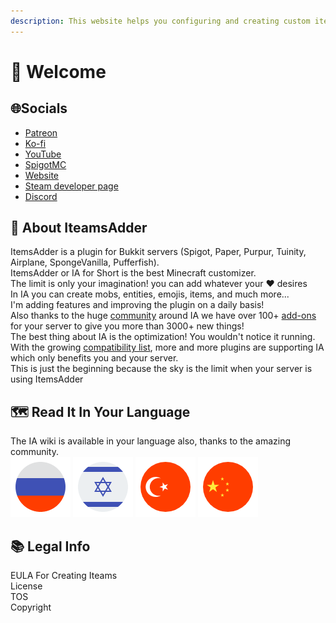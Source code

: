 ```yaml
---
description: This website helps you configuring and creating custom items for my plugin
---
```


# 👋 Welcome

## 🌐Socials

* [Patreon](http://patreon.com/lonedev)
* [Ko-fi](http://a.devs.beer/kofi)
* [YouTube](http://youtube.com/lonedev)
* [SpigotMC](https://www.spigotmc.org/members/lonedev.88296/#resources)
* [Website](https://www.matteodev.it/)
* [Steam developer page](https://store.steampowered.com/developer/LoneDev/)
* [Discord](https://discord.gg/4dfnpUK)

## 📖 About IteamsAdder

ItemsAdder is a plugin for Bukkit servers (Spigot, Paper, Purpur, Tuinity, Airplane, SpongeVanilla, Pufferfish).\
ItemsAdder or IA for Short is the best Minecraft customizer.\
The limit is only your imagination! you can add whatever your ❤️ desires\
In IA you can create mobs, entities, emojis, items, and much more...\
I'm adding features and improving the plugin on a daily basis!\
Also thanks to the huge [community](https://discord.gg/4dfnpUK) around IA we have over 100+ [add-ons](https://addons.devs.beer/itemsadder/) for your server to give you more than 3000+ new things!\
The best thing about IA is the optimization! You wouldn't notice it running.\
With the growing [compatibility list](https://itemsadder.devs.beer/compatibility-with-other-plugins/compatible), more and more plugins are supporting IA which only benefits you and your server.\
This is just the beginning because the sky is the limit when your server is using ItemsAdder

## 🗺️ Read It In Your Language&#x20;

The IA wiki is available in your language also, thanks to the amazing community.\
[![](.gitbook/assets/Russian.png)](https://itemsadder.devs.beer/v/russian/) [![](.gitbook/assets/Israel.png)](https://itemsadder.devs.beer/v/hebrew/) [![](.gitbook/assets/Turkey.png)](https://itemsadder.devs.beer/v/turkish/) [![](.gitbook/assets/China.png)](https://itemsadder.devs.beer/v/chinese/)

## 📚 Legal Info

EULA For Creating Iteams \
License \
TOS \
Copyright
